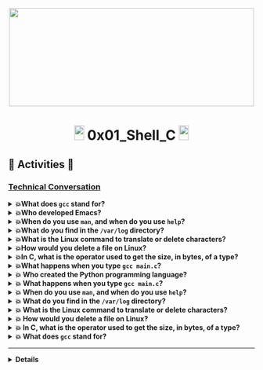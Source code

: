 <div align="center"><img src="https://user-images.githubusercontent.com/66263776/98416555-43fa9b80-204d-11eb-800a-df8e19b62655.jpg" width="500" height= "200"> </div>

# <div align="center"><img src="https://user-images.githubusercontent.com/66263776/98705433-b6b88f00-234b-11eb-97b7-cb193f7424f4.png" width="20" height= "30"> 0x01_Shell_C <img src="https://user-images.githubusercontent.com/66263776/98705433-b6b88f00-234b-11eb-97b7-cb193f7424f4.png" width="20" height= "30"></div>

## :memo: Activities :memo:
### <u>Technical Conversation</u>
<details>
    <summary><b>💥What does <code>gcc</code> stand for?</b></summary>
</details>
<details>
    <summary><b>💥Who developed Emacs?</b></summary>
    
    Guido van Rossum
</details>
<details>
    <summary><b>💥When do you use <code>man</code>, and when do you use <code>help</code>?</b></summary>
</details>
<details>
    <summary><b>💥What do you find in the <code>/var/log</code> directory?</b></summary>
</details>
<details>
    <summary><b>💥What is the Linux command to translate or delete characters?</b></summary>
</details>
<details>
    <summary><b>💥How would you delete a file on Linux?</b></summary>
</details>
<details>
    <summary><b>💥In C, what is the operator used to get the size, in bytes, of a type?</b></summary>
</details>
<details>
    <summary><b>💥What happens when you type <code>gcc main.c</code>?</b></summary>
</details>


<details>
    <summary><b>💥 Who created the Python programming language?</b></summary>
    
    Guido van Rossum
</details>
<details>
    <summary><b>💥 What happens when you type <code>gcc main.c</code>?<b></summary>
    
    xxxx
</details>
<details>
    <summary><b>💥 When do you use <code>man</code>, and when do you use <code>help</code>?<b></summary>
    
    xxx
</details>
<details>
    <summary><b>💥 What do you find in the <code>/var/log</code> directory?<b></summary>
    
    xxx
</details>
<details>
    <summary><b>💥 What is the Linux command to translate or delete characters?<b></summary>
    
    xxx
</details>
<details>
    <summary><b>💥 How would you delete a file on Linux?<b></summary>
    
    xxx
</details>
<details>
    <summary><b>💥 In C, what is the operator used to get the size, in bytes, of a type?<b></summary>
    
    xxx
</details>
<details>
    <summary><b>💥 What does <code>gcc</code> stand for?<b></summary>
    
    It is a compiler of project GNU requires the follow step like:
    1) Preproccesor:
    * Remove comment in yuor code
    * Replaces macros. The macros will be replace to C proproccesor with their definitions throughout the program.
    *Include header file(.h). This contains all file of declaration (function, macros) that can be substituted into your program.
    2) Assembler:
    Convert the code into the pure binary or machine language
    3) Linker:
    And in this last step, object code becomes executable

</details>

---
<details>
<details>
    <summary><b>What is a queue, and how does it work?<b></summary>
    
    xxx
</details>
<details>
    <summary><b> What is a static method?<b></summary>
    
    A static method is a method inside a Class but not linked to this class or to an instance.
</details>
<details>
    <summary><b> What is a queue, and how does it work?<b></summary>
    
    xxx
</details>
## :gem:  :gem:
### 1) Who created the Python programming language?
> Rta: 
### 2) What happens when you type `gcc main.c`?
[Gcc.txt](https://github.com/CBarreiro96/Mock_Interview_Holberton/blob/main/Gcc.txt)
### 3) What is a queue, and how does it work?

[Queue.txt]()
### 4) What is a static method?
>Rta:A static method is a method inside a Class but not linked to this class or to an instance.
### 5) What is the difference between a class and an object or instance?
## :boom: Exercise of Shell, Bash and C :boom:
### 0) Being unique is better than being perfect
##### :interrobang: Create a script that takes a list of words as input and prints only words that appear exactly once.
* Input format: One line, one word
* Output format: One line, one word
* Words should be sorted

[Script_list of word](https://github.com/CBarreiro96/Mock_Interview_Holberton/blob/main/Script_list_of_word)
>Note: you need to created a list
### 1) Who are you?
##### :interrobang: Write a program that prints all the names defined by the compiled module hidden_4.pyc (please download it locally).
        * You should print one name per line, in alpha order
        * You should print only names that do not start with __
		* Your code should not be executed when imported
		* Make sure you are running your code in Python3.4.x (hidden_4.pyc has been compiled with this version)
> In operation
### 2) Singly linked list
##### :interrobang: Write a class Node that defines a node of a singly linked list by:
 * Private instance attribute: data:
 * property def data(self): to retrieve it
 * property setter def data(self, value): to set it:
 * data must be an integer, otherwise raise a TypeError exception with the message data must be an integer
    * Private instance attribute: next_node:
    * property def next_node(self): to retrieve it
    * property setter def next_node(self, value): to set it:
    * next_node can be None or must be a Node, otherwise raise a TypeError exception with the message next_node must be a Node object
    * Instantiation with data and next_node: def __init__(self, data, next_node=None):
And, write a class SinglyLinkedList that defines a singly linked list by:
 * Private instance attribute: head (no setter or getter)
 * Simple instantiation: def __init__(self):
 * Should be printable:
     * print the entire list in stdout
     * one node number by line
 * Public instance method: def sorted_insert(self, value): that inserts a new Node into the correct sorted position in the list (increasing order)
 * You are not allowed to import any module

[Singles_list_class.py](https://github.com/CBarreiro96/Mock_Interview_Holberton/blob/main/Single_list_class.py)
## 3) The eggs of the brood need to be an odd number
##### :interrobang: Write a script that prints every other line from the input, starting with the first line.
>Ubuntu$ \ls -1 | ./101-odd
>
>bin
>
>dev
>
>home
>
>lib
>
>lib64
>
>lost+found
>
>mnt
>
>proc
>
>run
>
>srv
>
>t
>
>t~
>
>usr
>
>vmlinuz
>
>Ubuntu$

[print_each_two_line](https://github.com/CBarreiro96/Mock_Interview_Holberton/blob/main/print_each_two_line)
## 4)  It is a good file that cuts iron without making a noise 
##### :interrobang: Write a shell script that creates a file named exactly \*\\'"Holberton School"\'\\*$\?\*\*\*\*\*:) containing the text Holberton School ending by a new line.

[Name_exactly](https://github.com/CBarreiro96/Mock_Interview_Holberton/blob/main/Name_exactly)
## 5) I feel like I am diagonally parked in a parallel universe 
##### :interrobang: write a function that draws a diagonal  line  on the terminal
 * Prototype **def print_diagonal(n)**
 * Where **n** is the number of times the character **\** should be printed
 * The diagonal should end with a **\n**
 * if **n** is **0** or less, the function should only print a **\n**
 * You are not allowed to import any module

[Diagonal.py](https://github.com/CBarreiro96/Mock_Interview_Holberton/blob/main/Diagonal.py)
</details>